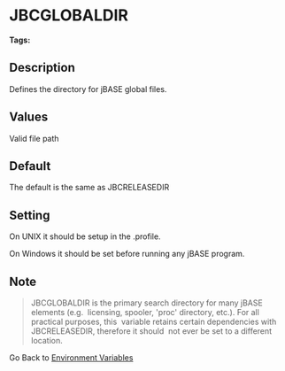 # JBCGLOBALDIR

<PageHeader />

**Tags:**
<badge text='directories' vertical='middle' />
<badge text='global files' vertical='middle' />

## Description

Defines the directory for jBASE global files.

## Values

Valid file path

## Default

The default is the same as JBCRELEASEDIR

## Setting

On UNIX it should be setup in the .profile.

On Windows it should be set before running any jBASE program.

## Note

> JBCGLOBALDIR is the primary search directory for many jBASE elements (e.g.  licensing, spooler, 'proc' directory, etc.). For all practical purposes, this  variable retains certain dependencies with JBCRELEASEDIR, therefore it should  not ever be set to a different location.

Go Back to [Environment Variables](./../README.md)

<PageFooter />
